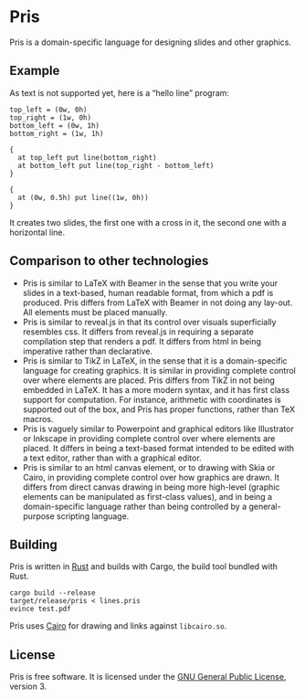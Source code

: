# Pris

Pris is a domain-specific language for designing slides and other graphics.

## Example

As text is not supported yet, here is a “hello line” program:

    top_left = (0w, 0h)
    top_right = (1w, 0h)
    bottom_left = (0w, 1h)
    bottom_right = (1w, 1h)

    {
      at top_left put line(bottom_right)
      at bottom_left put line(top_right - bottom_left)
    }

    {
      at (0w, 0.5h) put line((1w, 0h))
    }

It creates two slides, the first one with a cross in it, the second one with a
horizontal line.

## Comparison to other technologies

 * Pris is similar to LaTeX with Beamer in the sense that you write your slides
   in a text-based, human readable format, from which a pdf is produced. Pris
   differs from LaTeX with Beamer in not doing any lay-out. All elements must be
   placed manually.
 * Pris is similar to reveal.js in that its control over visuals superficially
   resembles css. It differs from reveal.js in requiring a separate compilation
   step that renders a pdf. It differs from html in being imperative rather than
   declarative.
 * Pris is similar to TikZ in LaTeX, in the sense that it is a domain-specific
   language for creating graphics. It is similar in providing complete control
   over where elements are placed. Pris differs from TikZ in not being embedded
   in LaTeX. It has a more modern syntax, and it has first class support for
   computation. For instance, arithmetic with coordinates is supported out of
   the box, and Pris has proper functions, rather than TeX macros.
 * Pris is vaguely similar to Powerpoint and graphical editors like Illustrator
   or Inkscape in providing complete control over where elements are placed. It
   differs in being a text-based format intended to be edited with a text
   editor, rather than with a graphical editor.
 * Pris is similar to an html canvas element, or to drawing with Skia or Cairo,
   in providing complete control over how graphics are drawn. It differs from
   direct canvas drawing in being more high-level (graphic elements can be
   manipulated as first-class values), and in being a domain-specific language
   rather than being controlled by a general-purpose scripting language.

## Building

Pris is written in [Rust][rust] and builds with Cargo, the build tool bundled
with Rust.

    cargo build --release
    target/release/pris < lines.pris
    evince test.pdf

Pris uses [Cairo][cairo] for drawing and links against `libcairo.so`.

## License

Pris is free software. It is licensed under the
[GNU General Public License][gplv3], version 3.

[rust]:  https://rust-lang.org
[cairo]: https://cairographics.org
[gplv3]: https://www.gnu.org/licenses/gpl-3.0.html

